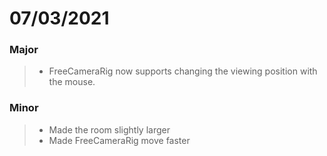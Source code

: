 # 07/03/2021

### Major

  > - FreeCameraRig now supports changing the viewing position with the mouse.

### Minor
  
  > - Made the room slightly larger
  > - Made FreeCameraRig move faster


